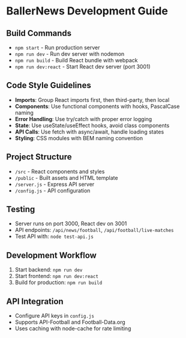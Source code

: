 # BallerNews Development Guide

## Build Commands
- `npm start` - Run production server
- `npm run dev` - Run dev server with nodemon
- `npm run build` - Build React bundle with webpack
- `npm run dev:react` - Start React dev server (port 3001)

## Code Style Guidelines
- **Imports**: Group React imports first, then third-party, then local
- **Components**: Use functional components with hooks, PascalCase naming
- **Error Handling**: Use try/catch with proper error logging
- **State**: Use useState/useEffect hooks, avoid class components
- **API Calls**: Use fetch with async/await, handle loading states
- **Styling**: CSS modules with BEM naming convention

## Project Structure
- `/src` - React components and styles
- `/public` - Built assets and HTML template
- `/server.js` - Express API server
- `/config.js` - API configuration

## Testing
- Server runs on port 3000, React dev on 3001
- API endpoints: `/api/news/football`, `/api/football/live-matches`
- Test API with: `node test-api.js`

## Development Workflow
1. Start backend: `npm run dev`
2. Start frontend: `npm run dev:react`
3. Build for production: `npm run build`

## API Integration
- Configure API keys in `config.js`
- Supports API-Football and Football-Data.org
- Uses caching with node-cache for rate limiting